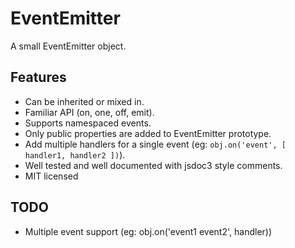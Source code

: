 # EventEmitter

A small EventEmitter object.

## Features

* Can be inherited or mixed in.
* Familiar API (on, one, off, emit).
* Supports namespaced events.
* Only public properties are added to EventEmitter prototype.
* Add multiple handlers for a single event (eg: `obj.on('event', [ handler1, handler2 ])`).
* Well tested and well documented with jsdoc3 style comments.
* MIT licensed

## TODO

* Multiple event support (eg: obj.on('event1 event2', handler))